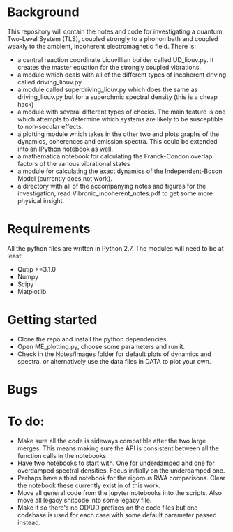 
# Background

This repository will contain the notes and code for investigating a quantum Two-Level System (TLS), coupled strongly to a phonon bath and coupled weakly to the ambient, incoherent electromagnetic field.
There is:
- a central reaction coordinate Liouvillian builder called UD_liouv.py. It creates the master equation for the strongly coupled vibrations.
- a module which deals with all of the different types of incoherent driving called driving_liouv.py.
- a module called superdriving_liouv.py which does the same as driving_liouv.py but for a superohmic spectral density (this is a cheap hack)
- a module with several different types of checks. The main feature is one which attempts to determine which systems are likely to be susceptible to non-secular effects.
- a plotting module which takes in the other two and plots graphs of the dynamics, coherences and emission spectra. This could be extended into an IPython notebook as well.
- a mathematica notebook for calculating the Franck-Condon overlap factors of the various vibrational states
- a module for calculating the exact dynamics of the Independent-Boson Model (currently does not work).
- a directory with all of the accompanying notes and figures for the investigation, read Vibronic_incoherent_notes.pdf to get some more physical insight.

# Requirements

All the python files are written in Python 2.7. The modules will need to be at least:
- Qutip >=3.1.0
- Numpy
- Scipy
- Matplotlib

# Getting started
- Clone the repo and install the python dependencies
- Open ME_plotting.py, choose some parameters and run it.
- Check in the Notes/Images folder for default plots of dynamics and spectra, or alternatively use the data files in DATA to plot your own.

# Bugs


# To do:
- Make sure all the code is sideways compatible after the two large merges. This means making sure the API is consistent between all the function calls in the notebooks.
- Have two notebooks to start with. One for underdamped and one for overdamped spectral densities. Focus initially on the underdamped one.
- Perhaps have a third notebook for the rigorous RWA comparisons. Clear the notebook these currently exist in of this work.
- Move all general code from the jupyter notebooks into the scripts. Also move all legacy shitcode into some legacy file.
- Make it so there's no OD/UD prefixes on the code files but one codebase is used for each case with some default parameter passed instead.

